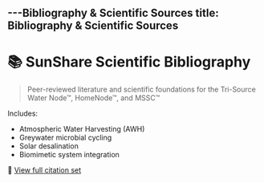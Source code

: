 ---Bibliography & Scientific Sources
title: Bibliography & Scientific Sources
---

# 📚 SunShare Scientific Bibliography

> Peer-reviewed literature and scientific foundations for the Tri-Source Water Node™, HomeNode™, and MSSC™

Includes:
- Atmospheric Water Harvesting (AWH)
- Greywater microbial cycling
- Solar desalination
- Biomimetic system integration

🔗 [View full citation set](https://github.com/justindbilyeu/SunShare-TriSource/wiki/SunShare-HomeNode---Bibliography)
